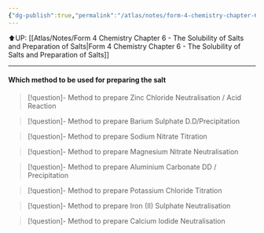 ```yaml
---
{"dg-publish":true,"permalink":"/atlas/notes/form-4-chemistry-chapter-6-the-preparation-of-salts-exercise/"}
---
```


⬆️UP: [[Atlas/Notes/Form 4 Chemistry Chapter 6 - The Solubility of Salts and Preparation of Salts\|Form 4 Chemistry Chapter 6 - The Solubility of Salts and Preparation of Salts]]

---

#### Which method to be used for preparing the salt

> [!question]- Method to prepare Zinc Chloride
> Neutralisation / Acid Reaction

> [!question]- Method to prepare Barium Sulphate
> D.D/Precipitation

> [!question]- Method to prepare Sodium Nitrate
> Titration

> [!question]- Method to prepare Magnesium Nitrate
> Neutralisation

> [!question]- Method to prepare Aluminium Carbonate
> DD / Precipitation

> [!question]- Method to prepare Potassium Chloride
> Titration

> [!question]- Method to prepare Iron (II) Sulphate
> Neutralisation

> [!question]- Method to prepare Calcium Iodide
> Neutralisation